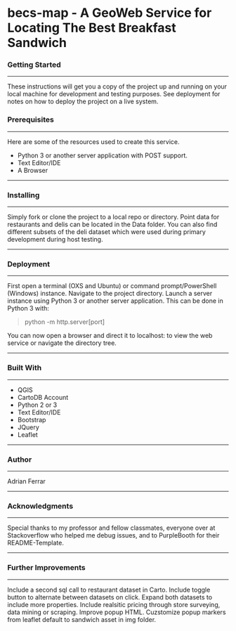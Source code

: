 # becs-map - A GeoWeb Service for Locating The Best Breakfast Sandwich

### Getting Started
___
These instructions will get you a copy of the project up and running on your local machine for development and testing purposes. See deployment for notes on how to deploy the project on a live system.

### Prerequisites
___
Here are some of the resources used to create this service.
* Python 3 or another server application with POST support.
* Text Editor/IDE
* A Browser
___
### Installing
___
Simply fork or clone the project to a local repo or directory. Point data for restaurants and delis can be located in the Data folder. You can also find different subsets of the deli dataset which were used during primary development during host testing.
___
### Deployment
___
First open a terminal (OXS and Ubuntu) or command prompt/PowerShell (Windows) instance. Navigate to the project directory. Launch a server instance using Python 3 or another server application. 
This can be done in Python 3 with:
>python -m http.server[port]

You can now open a browser and direct it to localhost:<port> to view the web service or navigate the directory tree.
___
### Built With
___
* QGIS
* CartoDB Account
* Python 2 or 3
* Text Editor/IDE
* Bootstrap
* JQuery
* Leaflet
___
### Author
___
Adrian Ferrar
___
### Acknowledgments
___
Special thanks to my professor and fellow classmates, everyone over at Stackoverflow who helped me debug issues, and to PurpleBooth for their README-Template.
___
### Further Improvements
___
Include a second sql call to restaurant dataset in Carto. Include toggle button to alternate between datasets on click. Expand both datasets to include more properties. Include realsitic pricing through store surveying, data mining or scraping. Improve popup HTML. Cuzstomize popup markers from leaflet default to sandwich asset in img folder.  

